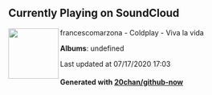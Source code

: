 ## Currently Playing on SoundCloud

[<img align="left" width="100" src="https://i1.sndcdn.com/avatars-000030316712-tau1u9-t120x120.jpg">](https://soundcloud.com/francescomarzona/coldplay-viva-la-vida)

francescomarzona - Coldplay - Viva la vida

**Albums**: undefined

Last updated at 07/17/2020 17:03

#### Generated with [20chan/github-now](https://github.com/20chan/github-now)


<!--
**20chan/20chan** is a ✨ _special_ ✨ repository because its `README.md` (this file) appears on your GitHub profile.

Here are some ideas to get you started:

- 🔭 I’m currently working on ...
- 🌱 I’m currently learning ...
- 👯 I’m looking to collaborate on ...
- 🤔 I’m looking for help with ...
- 💬 Ask me about ...
- 📫 How to reach me: ...
- 😄 Pronouns: ...
- ⚡ Fun fact: ...
-->

